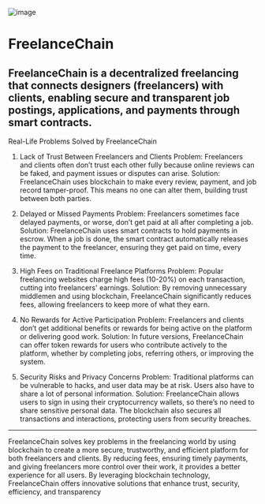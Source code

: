 ![image](https://github.com/user-attachments/assets/a09200b2-6059-44ea-a49a-e6b4c72ca790)
# FreelanceChain
FreelanceChain is a decentralized freelancing that connects designers (freelancers) with clients, enabling secure and transparent job postings, applications, and payments through smart contracts.
--------------------------------------------------------------------------------------------------------------------------------------------------------------------
Real-Life Problems Solved by FreelanceChain

1. Lack of Trust Between Freelancers and Clients
Problem: Freelancers and clients often don’t trust each other fully because online reviews can be faked, and payment issues or disputes can arise.
Solution: FreelanceChain uses blockchain to make every review, payment, and job record tamper-proof. This means no one can alter them, building trust between both parties.

2. Delayed or Missed Payments
Problem: Freelancers sometimes face delayed payments, or worse, don’t get paid at all after completing a job.
Solution: FreelanceChain uses smart contracts to hold payments in escrow. When a job is done, the smart contract automatically releases the payment to the freelancer, ensuring they get paid on time, every time.

3. High Fees on Traditional Freelance Platforms
Problem: Popular freelancing websites charge high fees (10-20%) on each transaction, cutting into freelancers' earnings.
Solution: By removing unnecessary middlemen and using blockchain, FreelanceChain significantly reduces fees, allowing freelancers to keep more of what they earn.

4. No Rewards for Active Participation
Problem: Freelancers and clients don’t get additional benefits or rewards for being active on the platform or delivering good work.
Solution: In future versions, FreelanceChain can offer token rewards for users who contribute actively to the platform, whether by completing jobs, referring others, or improving the system.

5. Security Risks and Privacy Concerns
Problem: Traditional platforms can be vulnerable to hacks, and user data may be at risk. Users also have to share a lot of personal information.
Solution: FreelanceChain allows users to sign in using their cryptocurrency wallets, so there’s no need to share sensitive personal data. The blockchain also secures all transactions and interactions, protecting users from security breaches.
--------------------------------------------------------------------------------------------------------------------------------------------------------------------
FreelanceChain solves key problems in the freelancing world by using blockchain to create a more secure, trustworthy, and efficient platform for both freelancers and clients. By reducing fees, ensuring timely payments, and giving freelancers more control over their work, it provides a better experience for all users.
By leveraging blockchain technology, FreelanceChain offers innovative solutions that enhance trust, security, efficiency, and transparency
